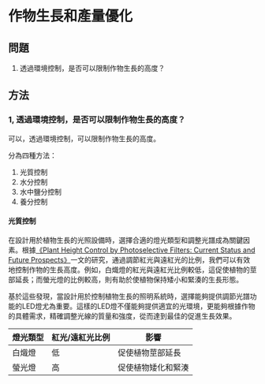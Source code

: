 <!--
 * @Author: hibana2077 hibana2077@gmaill.com
 * @Date: 2024-01-13 10:56:28
 * @LastEditors: hibana2077 hibana2077@gmaill.com
 * @LastEditTime: 2024-01-13 14:21:44
 * @FilePath: /smart_hydroponic_farm/doc/research/crop_grow.md
 * @Description: 这是默认设置,请设置`customMade`, 打开koroFileHeader查看配置 进行设置: https://github.com/OBKoro1/koro1FileHeader/wiki/%E9%85%8D%E7%BD%AE
-->
# 作物生長和產量優化

## 問題

1. 透過環境控制，是否可以限制作物生長的高度？

## 方法

### 1, 透過環境控制，是否可以限制作物生長的高度？

可以，透過環境控制，可以限制作物生長的高度。

分為四種方法：

1. 光質控制
2. 水分控制
3. 水中鹽分控制
4. 養分控制

#### 光質控制

在設計用於植物生長的光照設備時，選擇合適的燈光類型和調整光譜成為關鍵因素。根據[《Plant Height Control by Photoselective Filters: Current Status and Future Prospects》](https://doi.org/10.21273/HORTTECH.9.4.618)一文的研究，通過調節紅光與遠紅光的比例，我們可以有效地控制作物的生長高度。例如，白熾燈的紅光與遠紅光比例較低，這促使植物的莖部延長；而螢光燈的比例較高，則有助於使植物保持矮小和緊湊的生長形態。

基於這些發現，當設計用於控制植物生長的照明系統時，選擇能夠提供調節光譜功能的LED燈尤為重要。這樣的LED燈不僅能夠提供適宜的光環境，更能夠根據作物的具體需求，精確調整光線的質量和強度，從而達到最佳的促進生長效果。

| 燈光類型 | 紅光/遠紅光比例 | 影響 |
| --------- | --------------- | ---- |
| 白熾燈 | 低 | 促使植物莖部延長 |
| 螢光燈 | 高 | 促使植物矮化和緊湊 |
